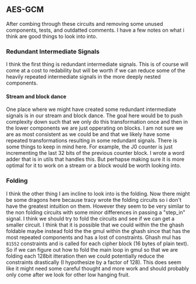 ## AES-GCM

After combing through these circuits and removing some unused components, tests, and outdatted comments. I have a few notes on what i think are good things to look into into.

### Redundant Intermediate Signals
I think the first thing is redundant intermediate signals. This is of course will come at a cost to redability but will be worth if we can reduce some of the heavily repeated intermediate signals in the more deeply nested components.

#### Stream and block dance
One place where we might have created some redundant intermediate signals is in our stream and block dance. The goal here would be to push complexity down such that we only do this transformation once and then in the lower components we are just opperating on blocks. I am not sure we are as most consistent as we could be and that we likely have some repeated transformations resulting in some redundant signals. There is some things to keep in mind here. For example, the J0 counter is just incrementing the last 32 bits of the previous counter block. I wrote a word adder that is in utils that handles this. But perhapse making sure it is more optimal for it to work on a stream or a block would be worth looking into.

### Folding
I think the other thing I am incline to look into is the folding. Now there might be some dragons here because tracy wrote the folding circuits so i don't have the greatest intuition on them. However they seem to be very similar to the non folding circuits with some minor differences in passing a "step_in" signal. I think we should try to fold the circuits and see if we can get a smaller circuit. I think that it is possible that we could within the the ghash foldable maybe instead fold the the gmul within the ghash since that has the most repeated components and has a lost of constraints. Ghash mul has `81552` constraints and is called for each cipher block (16 bytes of plain text). So if we can figure out how to fold the main loop in gmul so that we are folding each 128bit itteration then we could potentially reduce the constraints drastically (I hypothesize by a factor of 128). This does seem like it might need some careful thought and more work and should probably only come after we look for other low hanging fruit.